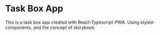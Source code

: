 # Task Box App

This is a task box app created with React-Typescript-PWA. Using styled-components, and the concept of storybook
